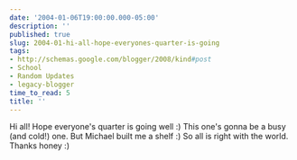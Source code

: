 ```yaml
---
date: '2004-01-06T19:00:00.000-05:00'
description: ''
published: true
slug: 2004-01-hi-all-hope-everyones-quarter-is-going
tags:
- http://schemas.google.com/blogger/2008/kind#post
- School
- Random Updates
- legacy-blogger
time_to_read: 5
title: ''
---
```


Hi all!  Hope everyone's quarter is going well :)  This one's gonna be a busy (and cold!) one.  But Michael built me a shelf :)  So all is right with the world.  Thanks honey :)
